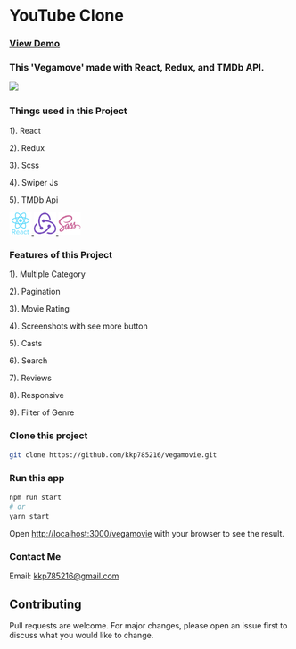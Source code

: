 # YouTube Clone

<h3><a href="https://kkp785216.github.io/vegamovie">View Demo</a></h3>

### This 'Vegamove' made with React, Redux, and TMDb API.

<img src="https://i.imgur.com/E2f0kXb.png" />

### Things used in this Project
<p>1). React</p>
<p>2). Redux</p>
<p>3). Scss</p>
<p>4). Swiper Js</p>
<p>5). TMDb Api</p>

<p align="left"> 
    <a href="https://reactjs.org/" target="_blank" rel="noreferrer"> 
    <img src="https://raw.githubusercontent.com/devicons/devicon/master/icons/react/react-original-wordmark.svg" alt="react" width="40" height="40"/> 
    </a>
     <a href="https://redux.js.org" target="_blank" rel="noreferrer"> 
    <img src="https://raw.githubusercontent.com/devicons/devicon/master/icons/redux/redux-original.svg" alt="redux" width="40" height="40"/> 
  </a>
   <a href="https://sass-lang.com" target="_blank" rel="noreferrer"> 
    <img src="https://raw.githubusercontent.com/devicons/devicon/master/icons/sass/sass-original.svg" alt="sass" width="40" height="40"/> 
  </a> 
</p>

### Features of this Project
<p>1). Multiple Category</p>
<p>2). Pagination</p>
<p>3). Movie Rating</p>
<p>4). Screenshots with see more button</p>
<p>5). Casts</p>
<p>6). Search</p>
<p>7). Reviews</p>
<p>8). Responsive</p>
<p>9). Filter of Genre</p>

### Clone this project
```bash
git clone https://github.com/kkp785216/vegamovie.git
```

### Run this app
```bash
npm run start
# or
yarn start
```

Open [http://localhost:3000/vegamovie](http://localhost:3000/vegamovie) with your browser to see the result.

### Contact Me
<p>Email: <a href="mailto:kkp785216@gmail.com">kkp785216@gmail.com</a></p>

## Contributing
Pull requests are welcome. For major changes, please open an issue first to discuss what you would like to change.